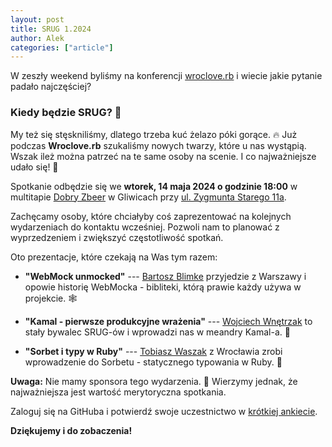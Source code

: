 ```yaml
---
layout: post
title: SRUG 1.2024
author: Alek
categories: ["article"]
---
```


W zeszły weekend byliśmy na konferencji [wroclove.rb](https://wrocloverb.com/)
i wiecie jakie pytanie padało najczęściej?

### Kiedy będzie SRUG? 💎

My też się stęskniliśmy, dlatego trzeba kuć żelazo póki gorące.
🔥
Już podczas **Wroclove.rb** szukaliśmy nowych twarzy, które u nas wystąpią.
Wszak ileż można patrzeć na te same osoby na scenie.
I co najważniejsze udało się!
🎉

Spotkanie odbędzie się we **wtorek, 14 maja 2024 o godzinie 18:00**
w multitapie [Dobry Zbeer](https://www.facebook.com/DobryZbeer/)
w Gliwicach przy [ul. Zygmunta Starego 11a](https://www.google.com/maps/place/Zygmunta+Starego+11a,+44-100+Gliwice/).

Zachęcamy osoby, które chciałyby coś zaprezentować na kolejnych wydarzeniach
do kontaktu wcześniej.
Pozwoli nam to planować z wyprzedzeniem i zwiększyć częstotliwość spotkań.

Oto prezentacje, które czekają na Was tym razem:

- **"WebMock unmocked"** ---
  [Bartosz Blimke](https://github.com/bblimke) przyjedzie z Warszawy
  i opowie historię WebMocka - bibliteki, którą prawie każdy używa w projekcie.
  🕸️

- **"Kamal - pierwsze produkcyjne wrażenia"** ---
  [Wojciech Wnętrzak](https://github.com/morgoth) to stały bywalec SRUG-ów
  i wprowadzi nas w meandry Kamal-a.
  🧭

- **"Sorbet i typy w Ruby"** ---
  [Tobiasz Waszak](https://github.com/tobiaszwaszak) z Wrocławia zrobi
  wprowadzenie do Sorbetu - statycznego typowania w Ruby.
  🍧

**Uwaga:**
Nie mamy sponsora tego wydarzenia.
💸
Wierzymy jednak, że najważniejsza jest wartość merytoryczna spotkania.

Zaloguj się na GitHuba i potwierdź swoje uczestnictwo
w [krótkiej ankiecie](https://github.com/SRUG/srug.github.io/discussions/6).

**Dziękujemy i do zobaczenia!**
